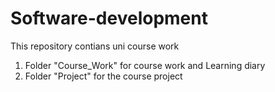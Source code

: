 # Software-development

This repository contians uni course work

1. Folder "Course_Work" for course work and Learning diary
2. Folder "Project" for the course project
